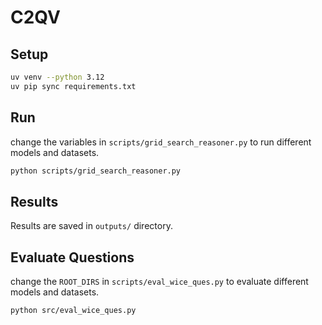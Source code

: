 # C2QV

## Setup

```bash
uv venv --python 3.12
uv pip sync requirements.txt
```

## Run

change the variables in `scripts/grid_search_reasoner.py` to run different models and datasets.

```bash
python scripts/grid_search_reasoner.py
```

## Results

Results are saved in `outputs/` directory.

## Evaluate Questions

change the `ROOT_DIRS` in `scripts/eval_wice_ques.py` to evaluate different models and datasets.
```bash
python src/eval_wice_ques.py
```

